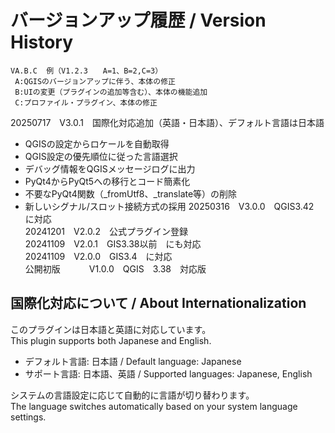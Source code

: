 # バージョンアップ履歴 / Version History
    VA.B.C  例（V1.2.3　　A=1、B=2,C=3）  
     A:QGISのバージョンアップに伴う、本体の修正  
     B:UIの変更（プラグインの追加等含む）、本体の機能追加  
     C:プロファイル・プラグイン、本体の修正  
     
20250717　V3.0.1　国際化対応追加（英語・日本語）、デフォルト言語は日本語
  - QGISの設定からロケールを自動取得
  - QGIS設定の優先順位に従った言語選択
  - デバッグ情報をQGISメッセージログに出力
  - PyQt4からPyQt5への移行とコード簡素化
  - 不要なPyQt4関数（_fromUtf8、_translate等）の削除
  - 新しいシグナル/スロット接続方式の採用
20250316　V3.0.0　QGIS3.42　に対応  
20241201　V2.0.2　公式プラグイン登録  
20241109　V2.0.1　GIS3.38以前　にも対応  
20241109　V2.0.0　GIS3.4　に対応  
公開初版　　　 V1.0.0　QGIS　3.38　対応版

## 国際化対応について / About Internationalization

このプラグインは日本語と英語に対応しています。  
This plugin supports both Japanese and English.

- デフォルト言語: 日本語 / Default language: Japanese
- サポート言語: 日本語、英語 / Supported languages: Japanese, English

システムの言語設定に応じて自動的に言語が切り替わります。  
The language switches automatically based on your system language settings.
